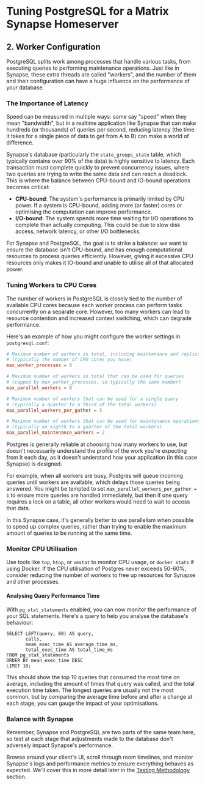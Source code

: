 # Tuning PostgreSQL for a Matrix Synapse Homeserver

## 2. Worker Configuration

PostgreSQL splits work among processes that handle various tasks, from executing queries to performing maintenance operations. Just like in Synapse, these extra threads are called "workers", and the number of them and their configuration can have a huge influence on the performance of your database.

### The Importance of Latency

Speed can be measured in multiple ways: some say "speed" when they mean "bandwidth", but in a realtime application like Synapse that can make hundreds (or thousands) of queries per second, reducing latency (the time it takes for a single piece of data to get from A to B) can make a world of difference.

Synapse's database (particularly the `state_groups_state` table, which typically contains over 90% of the data) is highly sensitive to latency. Each transaction must complete quickly to prevent concurrency issues, where two queries are trying to write the same data and can reach a deadlock. This is where the balance between CPU-bound and IO-bound operations becomes critical:

- **CPU-bound**: The system's performance is primarily limited by CPU power. If a system is CPU-bound, adding more (or faster) cores or optimising the computation can improve performance.
- **I/O-bound**: The system spends more time waiting for I/O operations to complete than actually computing. This could be due to slow disk access, network latency, or other I/O bottlenecks.

For Synapse and PostgreSQL, the goal is to strike a balance: we want to ensure the database isn't CPU-bound, and has enough computational resources to process queries efficiently. However, giving it excessive CPU resources only makes it IO-bound and unable to utilise all of that allocated power.

### Tuning Workers to CPU Cores

The number of workers in PostgreSQL is closely tied to the number of available CPU cores because each worker process can perform tasks concurrently on a separate core. However, too many workers can lead to resource contention and increased context switching, which can degrade performance.

Here's an example of how you might configure the worker settings in `postgresql.conf`:

```ini,icon=.devicon-postgresql-plain,filepath=postgresql.conf
# Maximum number of workers in total, including maintenance and replication
# (typically the number of CPU cores you have)
max_worker_processes = 8

# Maximum number of workers in total that can be used for queries
# (capped by max_worker_processes, so typically the same number)
max_parallel_workers = 8

# Maximum number of workers that can be used for a single query
# (typically a quarter to a third of the total workers)
max_parallel_workers_per_gather = 3

# Maximum number of workers that can be used for maintenance operations
# (typically an eighth to a quarter of the total workers)
max_parallel_maintenance_workers = 2
```

Postgres is generally reliable at choosing how many workers to use, but doesn't necessarily understand the profile of the work you're expecting from it each day, as it doesn't understand how your application (in this case Synapse) is designed.

For example, when all workers are busy, Postgres will queue incoming queries until workers are available, which delays those queries being answered. You might be tempted to set `max_parallel_workers_per_gather = 1` to ensure more queries are handled immediately, but then if one query requires a lock on a table, all other workers would need to wait to access that data.

In this Synapse case, it's generally better to use parallelism when possible to speed up complex queries, rather than trying to enable the maximum amount of queries to be running at the same time.

### Monitor CPU Utilisation

Use tools like `top`, `htop`, or `vmstat` to monitor CPU usage, or `docker stats` if using Docker. If the CPU utilisation of Postgres never exceeds 50-60%, consider reducing the number of workers to free up resources for Synapse and other processes.

#### Analysing Query Performance Time

With `pg_stat_statements` enabled, you can now monitor the performance of your SQL statements. Here's a query to help you analyse the database's behaviour:

```sql,icon=.devicon-postgresql-plain,filepath=psql
SELECT LEFT(query, 80) AS query,
       calls,
       mean_exec_time AS average_time_ms,
       total_exec_time AS total_time_ms
FROM pg_stat_statements
ORDER BY mean_exec_time DESC
LIMIT 10;
```

This should show the top 10 queries that consumed the most time on average, including the amount of times that query was called, and the total execution time taken. The longest queries are usually not the most common, but by comparing the average time before and after a change at each stage, you can gauge the impact of your optimisations.

### Balance with Synapse

Remember, Synapse and PostgreSQL are two parts of the same team here, so test at each stage that adjustments made to the database don't adversely impact Synapse's performance.

Browse around your client's UI, scroll through room timelines, and monitor Synapse's logs and performance metrics to ensure everything behaves as expected. We'll cover this in more detail later in the [Testing Methodology](8-testing.md) section.
